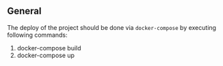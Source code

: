 ## General

The deploy of the project should be done via `docker-compose` by executing following commands:

1. docker-compose build
1. docker-compose up

